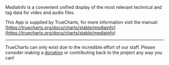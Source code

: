 MediaInfo is a convenient unified display of the most relevant technical and tag data for video and audio files.

This App is supplied by TrueCharts, for more information visit the manual: [https://truecharts.org/docs/charts/stable/mediainfo](https://truecharts.org/docs/charts/stable/mediainfo)

---

TrueCharts can only exist due to the incredible effort of our staff.
Please consider making a [donation](https://truecharts.org/docs/about/sponsor) or contributing back to the project any way you can!
